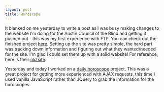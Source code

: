 ```yaml
---
layout: post
title: Horoscope
---
```

It blanked on me yesterday to write a post as I was busy making changes to the website I'm doing for the Austin Council of the Blind and getting it pushed out - this was my first experience with FTP. You can check out the finished project <a href='http://www.acbaustin.org/' target='_blank'>here</a>. Setting up the site was pretty simple, the hard part was tracking down information and figuring out what they wanted/needed for the site. I'm glad I could set them up with a solid website! For reference, here is their <a href='http://www.acbtexas.org/' target='_blank'>*old* site</a>.

Yesterday and today I worked on a <a href='http://rachelmcquirk.com/projects/horoscope2' target='_blank'>daily horoscope</a> project. This was a great project for getting more experienced with AJAX requests, this time I used vanilla JavaScript rather than JQuery to grab the information for the horoscopes.
